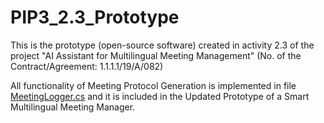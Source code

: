 # PIP3_2.3_Prototype
This is the prototype (open-source software) created in activity 2.3 of the project "AI Assistant for Multilingual Meeting Management" (No. of the Contract/Agreement: 1.1.1.1/19/A/082)

All functionality of Meeting Protocol Generation is implemented in file [MeetingLogger.cs](Meeting%20Assistant/Bot/MeetingLogger.cs) and it is included in the Updated Prototype of a Smart Multilingual Meeting Manager.

